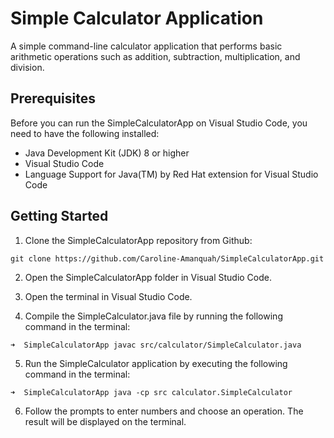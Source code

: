 # Simple Calculator Application

A simple command-line calculator application that performs basic arithmetic operations such as addition, subtraction, multiplication, and division.

## Prerequisites

Before you can run the SimpleCalculatorApp on Visual Studio Code, you need to have the following installed:

- Java Development Kit (JDK) 8 or higher
- Visual Studio Code
- Language Support for Java(TM) by Red Hat extension for Visual Studio Code

## Getting Started

1. Clone the SimpleCalculatorApp repository from Github:

```
git clone https://github.com/Caroline-Amanquah/SimpleCalculatorApp.git
```

2. Open the SimpleCalculatorApp folder in Visual Studio Code.

3. Open the terminal in Visual Studio Code.

4. Compile the SimpleCalculator.java file by running the following command in the terminal:

```
➜  SimpleCalculatorApp javac src/calculator/SimpleCalculator.java
```

5. Run the SimpleCalculator application by executing the following command in the terminal:

```
➜  SimpleCalculatorApp java -cp src calculator.SimpleCalculator
```

6. Follow the prompts to enter numbers and choose an operation. The result will be displayed on the terminal.
